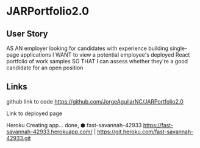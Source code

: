 # JARPortfolio2.0

## User Story
AS AN employer looking for candidates with experience building single-page applications
I WANT to view a potential employee's deployed React portfolio of work samples
SO THAT I can assess whether they're a good candidate for an open position

## Links
github link to code
https://github.com/JorgeAguilarNC/JARPortfolio2.0

Link to deployed page


Heroku
Creating app... done, ⬢ fast-savannah-42933
https://fast-savannah-42933.herokuapp.com/ | https://git.heroku.com/fast-savannah-42933.git
##

